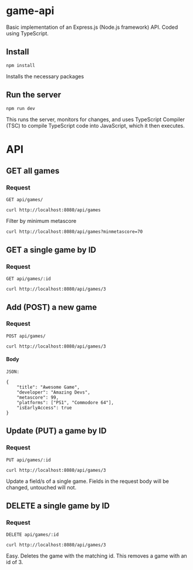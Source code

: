 # game-api

Basic implementation of an Express.js (Node.js framework) API. Coded using TypeScript.

## Install

    npm install

Installs the necessary packages

## Run the server

    npm run dev

This runs the server, monitors for changes, and uses TypeScript Compiler (TSC) to compile TypeScript code into JavaScript, which it then executes.

# API

## GET all games

### Request

`GET api/games/`

    curl http://localhost:8080/api/games

Filter by minimum metascore

    curl http://localhost:8080/api/games?minmetascore=70

## GET a single game by ID

### Request

`GET api/games/:id`

    curl http://localhost:8080/api/games/3

## Add (POST) a new game

### Request

`POST api/games/`

    curl http://localhost:8080/api/games/3

#### Body

`JSON:`

```
{
    "title": "Awesome Game",
    "developer": "Amazing Devs",
    "metascore": 99,
    "platforms": ["PS1", "Commodore 64"],
    "isEarlyAccess": true
}
```


## Update (PUT) a game by ID

### Request

`PUT api/games/:id`

    curl http://localhost:8080/api/games/3

Update a field/s of a single game. Fields in the request body will be changed, untouched will not.

## DELETE a single game by ID

### Request

`DELETE api/games/:id`

    curl http://localhost:8080/api/games/3

Easy. Deletes the game with the matching id. This removes a game with an id of 3.

